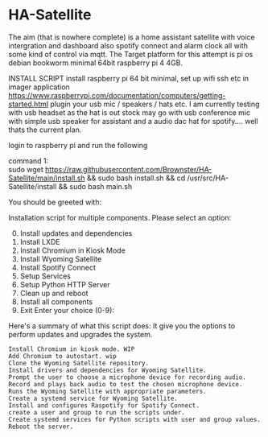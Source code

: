 # HA-Satellite
The aim (that is nowhere complete) is a home assistant satellite with voice intergration and dashboard also spotify connect and alarm clock all with some kind of control via mqtt.
The Target platform for this attempt is pi os debian bookworm minimal 64bit raspberry pi 4 4GB.

INSTALL SCRIPT
install raspberry pi 64 bit minimal, set up wifi ssh etc in imager application
https://www.raspberrypi.com/documentation/computers/getting-started.html
plugin your usb mic / speakers / hats etc. I am currently testing with usb headset as the hat is out stock may go with usb conference mic with simple usb speaker for assistant and a audio dac hat for spotify.... well thats the current plan.

login to raspberry pi and run the following

command 1:   
sudo wget https://raw.githubusercontent.com/Brownster/HA-Satellite/main/install.sh && sudo bash install.sh && cd /usr/src/HA-Satellite/install && sudo bash main.sh


You should be greeted with:

Installation script for multiple components. Please select an option:

0. Install updates and dependencies
1. Install LXDE
2. Install Chromium in Kiosk Mode
3. Install Wyoming Satellite
4. Install Spotify Connect
5. Setup Services
6. Setup Python HTTP Server
7. Clean up and reboot
8. Install all components
9. Exit
Enter your choice (0-9):


Here's a summary of what this script does:
    It give you the options to perform updates and upgrades the system.
    
    Install Chromium in kiosk mode. WIP
    Add Chromium to autostart. wip
    Clone the Wyoming Satellite repository.
    Install drivers and dependencies for Wyoming Satellite.
    Prompt the user to choose a microphone device for recording audio.
    Record and plays back audio to test the chosen microphone device.
    Runs the Wyoming Satellite with appropriate parameters.
    Create a systemd service for Wyoming Satellite.
    Install and configures Raspotify for Spotify Connect.
    create a user and group to run the scripts under.
    Create systemd services for Python scripts with user and group values.
    Reboot the server.

